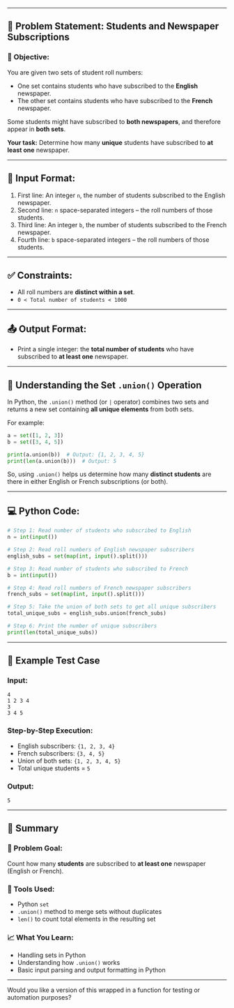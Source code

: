 
---

## 🧾 Problem Statement: **Students and Newspaper Subscriptions**

### 🎯 Objective:

You are given two sets of student roll numbers:

* One set contains students who have subscribed to the **English** newspaper.
* The other set contains students who have subscribed to the **French** newspaper.

Some students might have subscribed to **both newspapers**, and therefore appear in **both sets**.

**Your task:**
Determine how many **unique** students have subscribed to **at least one** newspaper.

---

## 🔡 Input Format:

1. First line: An integer `n`, the number of students subscribed to the English newspaper.
2. Second line: `n` space-separated integers – the roll numbers of those students.
3. Third line: An integer `b`, the number of students subscribed to the French newspaper.
4. Fourth line: `b` space-separated integers – the roll numbers of those students.

---

## ✅ Constraints:

* All roll numbers are **distinct within a set**.
* `0 < Total number of students < 1000`

---

## 📤 Output Format:

* Print a single integer: the **total number of students** who have subscribed to **at least one** newspaper.

---

## 🧠 Understanding the Set `.union()` Operation

In Python, the `.union()` method (or `|` operator) combines two sets and returns a new set containing **all unique elements** from both sets.

For example:

```python
a = set([1, 2, 3])
b = set([3, 4, 5])

print(a.union(b))  # Output: {1, 2, 3, 4, 5}
print(len(a.union(b)))  # Output: 5
```

So, using `.union()` helps us determine how many **distinct students** are there in either English or French subscriptions (or both).

---

## 💻 Python Code:

```python
# Step 1: Read number of students who subscribed to English
n = int(input())

# Step 2: Read roll numbers of English newspaper subscribers
english_subs = set(map(int, input().split()))

# Step 3: Read number of students who subscribed to French
b = int(input())

# Step 4: Read roll numbers of French newspaper subscribers
french_subs = set(map(int, input().split()))

# Step 5: Take the union of both sets to get all unique subscribers
total_unique_subs = english_subs.union(french_subs)

# Step 6: Print the number of unique subscribers
print(len(total_unique_subs))
```

---

## 🧪 Example Test Case

### **Input:**

```
4
1 2 3 4
3
3 4 5
```

### **Step-by-Step Execution:**

* English subscribers: `{1, 2, 3, 4}`
* French subscribers: `{3, 4, 5}`
* Union of both sets: `{1, 2, 3, 4, 5}`
* Total unique students = `5`

### **Output:**

```
5
```

---

## 🧾 Summary

### 📌 Problem Goal:

Count how many **students** are subscribed to **at least one** newspaper (English or French).

### 🧰 Tools Used:

* Python `set`
* `.union()` method to merge sets without duplicates
* `len()` to count total elements in the resulting set

### 📈 What You Learn:

* Handling sets in Python
* Understanding how `.union()` works
* Basic input parsing and output formatting in Python

---

Would you like a version of this wrapped in a function for testing or automation purposes?
